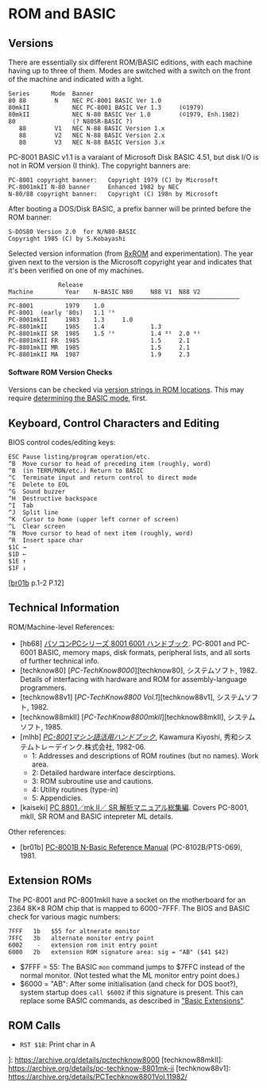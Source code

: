 ROM and BASIC
=============

Versions
--------

There are essentially six different ROM/BASIC editions, with each machine
having up to three of them. Modes are switched with a switch on the front
of the machine and indicated with a light.

    Series      Mode  Banner
    80 88        N    NEC PC-8001 BASIC Ver 1.0
    80mkII            NEC PC-8001 BASIC Ver 1.3     (©1979)
    80mkII            NEC N-80 BASIC Ver 1.0        (©1979, Enh.1982)
    80                (? N80SR-BASIC ?)
       88        V1   NEC N-88 BASIC Version 1.x
       88        V2   NEC N-88 BASIC Version 2.x
       88        V3   NEC N-88 BASIC Version 3.x

PC-8001 BASIC v1.1 is a varaiant of Microsoft Disk BASIC 4.51,
but disk I/O is not in ROM version (I think). The copyright banners are:

    PC-8001 copyright banner:   Copyright 1979 (C) by Microsoft
    PC-8001mkII N-80 banner     Enhanced 1982 by NEC
    N-80/88 copyright banner:   Copyright (C) 198n by Microsoft


After booting a DOS/Disk BASIC, a prefix banner will be printed before the
ROM banner:

    S-DOS80 Version 2.0  for N/N80-BASIC
    Copyright 1985 (C) by S.Kobayashi

Selected version information (from [8xROM] and experimentation).
The year given next to the version is the Microsoft copyright year and
indicates that it's been verified on one of my machines.

                  Release
    Machine         Year    N-BASIC N80     N88 V1  N88 V2
    ─────────────────────────────────────────────────────────────────
    PC-8001         1979    1.0
    PC-8001  (early '80s)   1.1 ⁷⁹
    PC-8001mkII     1983    1.3     1.0
    PC-8801mkII     1985    1.4             1.3
    PC-8801mkII SR  1985    1.5 ⁷⁹          1.4 ⁸¹  2.0 ⁸¹
    PC-8801mkII FR  1985                    1.5     2.1
    PC-8801mkII MR  1985                    1.5     2.1
    PC-8801mkII MA  1987                    1.9     2.3

#### Software ROM Version Checks

Versions can be checked via [version strings in ROM locations][ohta-ident].
This may require [determining the BASIC mode][ohta-mode], first.


Keyboard, Control Characters and Editing
----------------------------------------

BIOS control codes/editing keys:

    ESC Pause listing/program operation/etc.
    ^B  Move cursor to head of preceding item (roughly, word)
    ^B  (in TERM/MON/etc.) Return to BASIC
    ^C  Terminate input and return control to direct mode
    ^E  Delete to EOL
    ^G  Sound buzzer
    ^H  Destructive backspace
    ^I  Tab
    ^J  Split line
    ^K  Cursor to home (upper left corner of screen)
    ^L  Clear screen
    ^N  Move cursor to head of next item (roughly, word)
    ^R  Insert space char
    $1C →
    $1D ←
    $1E ↑
    $1F ↓

[[br01b] p.1-2 P.12]


Technical Information
---------------------

ROM/Machine-level References:
* \[hb68] [パソコンPCシリーズ 8001 6001 ハンドブック][hb68].
  PC-8001 and PC-6001 BASIC, memory maps, disk formats, peripheral lists,
  and all sorts of further technical info.
* \[techknow80] [_PC-TechKnow8000_][techknow80], システムソフト, 1982.
  Details of interfacing with hardware and ROM for assembly-language
  programmers.
* \[techknow88v1] [_PC-TechKnow8800 Vol.1_][techknow88v1],
  システムソフト, 1982.
* \[techknow88mkII] [_PC-TechKnow8800mkII_][techknow88mkII],
  システムソフト, 1985.
* \[mlhb] [_PC-8001マシン語活用ハンドブック_][mlhb], Kawamura Kiyoshi,
  秀和システムトレーデインク.株式会社, 1982-06.
  - 1: Addresses and descriptions of ROM routines (but no names). Work area.
  - 2: Detailed hardware interface descirptions.
  - 3: ROM subroutine use and cautions.
  - 4: Utility routines (type-in)
  - 5: Appendicies.
* \[kaiseki] [PC 8801／mk II／ SR 解析マニュアル総集編][kaiseki].
  Covers PC-8001, mkII, SR ROM and BASIC intepreter ML details.

Other references:
- \[br01b] [PC-8001B N-Basic Reference Manual][br01b] (PC-8102B/PTS-069), 1981.


Extension ROMs
--------------

The PC-8001 and PC-8001mkII have a socket on the motherboard for an 2364
8K×8 ROM chip that is mapped to $6000-$7FFF. The BIOS and BASIC check for
various magic numbers:

    7FFF   1b   $55 for altnerate monitor
    7FFC   3b   alternate monitor entry point
    6002    -   extension rom init entry point
    6000   2b   extension ROM signature area: sig = "AB" ($41 $42)


- $7FFF = 55: The BASIC `mon` command jumps to $7FFC instead of the normal
  monitor. (Not tested what the ML monitor entry point does.)
- $6000 = "AB": After some initialisation (and check for DOS boot?), system
  startup does `call $6002` if this signature is present. This can replace
  some BASIC commands, as described in ["Basic Extensions"](
  basic.md#basic-extensions).


ROM Calls
---------

- `RST $18`: Print char in A



<!-------------------------------------------------------------------->
[ohta-ident]: http://www.kiwi-us.com/~ohta/pc88/ident.htm
[ohta-mode]: http://www.kiwi-us.com/~ohta/pc88/mode.htm

[8xROM]: https://retrocomputerpeople.web.fc2.com/machines/nec/cmn_vers.html
[hb68]: https://archive.org/stream/PC8001600100160011982#page/n5/mode/1up
[kaiseki]: https://archive.org/details/pc-8801mk-ii-sr
[mlhb]: https://archive.org/details/pc-8001
]: https://archive.org/details/pctechknow8000
[techknow88mkII]: https://archive.org/details/pc-techknow-8801mk-ii
[techknow88v1]: https://archive.org/details/PCTechknow8801Vol.11982/

[br01b]: https://archive.org/details/pc-8001b-n-basic-reference-manual-nec-en-1981
